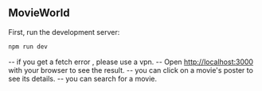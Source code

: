 ## MovieWorld

First, run the development server: 

```bash
npm run dev

```
-- if you get a fetch error , please use a vpn.
-- Open [http://localhost:3000](http://localhost:3000) with your browser to see the result.
-- you can click on a movie's poster to see its details.
-- you can search for a movie.

